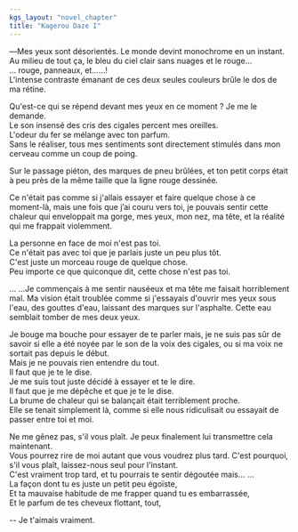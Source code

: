 ```yaml
---
kgs_layout: "novel_chapter"
title: "Kagerou Daze I"
---
```


―Mes yeux sont désorientés. Le monde devint monochrome en un instant. Au milieu de tout ça, le bleu du ciel clair sans nuages et le rouge…  
… rouge, panneaux, et……!  
L'intense contraste émanant de ces deux seules couleurs brûle le dos de ma rétine.

Qu'est-ce qui se répend devant mes yeux en ce moment ? Je me le demande.  
Le son insensé des cris des cigales percent mes oreilles.  
L'odeur du fer se mélange avec ton parfum.   
Sans le réaliser, tous mes sentiments sont directement stimulés dans mon cerveau comme un coup de poing.

Sur le passage piéton, des marques de pneu brûlées, et ton petit corps était à peu près de la même taille que la ligne rouge dessinée.  

Ce n'était pas comme si j'allais essayer et faire quelque chose à ce moment-là, mais une fois que j’ai couru vers toi, je pouvais sentir cette chaleur qui enveloppait ma gorge, mes yeux, mon nez, ma tête, et la réalité qui me frappait violemment.   

La personne en face de moi n'est pas toi.   
Ce n'était pas avec toi que je parlais juste un peu plus tôt.   
C'est juste un morceau rouge de quelque chose.   
Peu importe ce que quiconque dit, cette chose n'est pas toi.   

… …Je commençais à me sentir nauséeux et ma tête me faisait horriblement mal. Ma vision était troublée comme si j'essayais d'ouvrir mes yeux sous l'eau, des gouttes d'eau, laissant des marques sur l'asphalte. Cette eau semblait tomber de mes deux yeux.

Je bouge ma bouche pour essayer de te parler mais, je ne suis pas sûr de savoir si elle a été noyée par le son de la voix des cigales, ou si ma voix ne sortait pas depuis le début.   
Mais je ne pouvais rien entendre du tout.   
Il faut que je te le dise.   
Je me suis tout juste décidé à essayer et te le dire.   
Il faut que je me dépêche et que je te le dise.   
La brume de chaleur qui se balançait était terriblement proche.   
Elle se tenait simplement là, comme si elle nous ridiculisait ou essayait de passer entre toi et moi.  

Ne me gênez pas, s'il vous plaît. Je peux finalement lui transmettre cela maintenant.   
Vous pourrez rire de moi autant que vous voudrez plus tard. C'est pourquoi, s'il vous plaît, laissez-nous seul pour l'instant.   
C'est vraiment trop tard, et tu pourrais te sentir dégoutée mais… …   
La façon dont tu es juste un petit peu égoïste,   
Et ta mauvaise habitude de me frapper quand tu es embarrassée,   
Et le parfum de tes cheveux flottant, tout,  

-- Je t'aimais vraiment.
